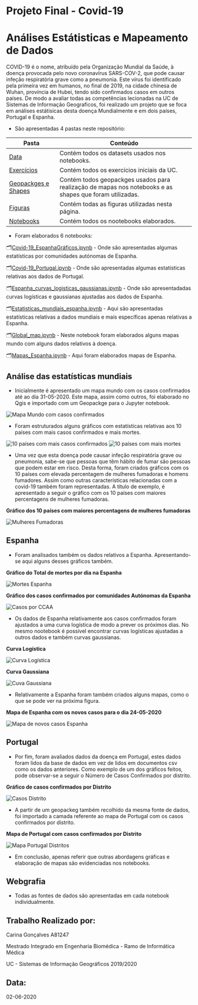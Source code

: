 # Projeto Final - Covid-19
# Análises Estátisticas e Mapeamento de Dados

COVID-19 é o nome, atribuído pela Organização Mundial da Saúde, à doença provocada pelo novo coronavírus SARS-COV-2, que pode causar infeção respiratória grave como a pneumonia. Este vírus foi identificado pela primeira vez em humanos, no final de 2019, na cidade chinesa de Wuhan, província de Hubei, tendo sido confirmados casos em outros países.
De modo a avaliar todas as competências lecionadas na UC de Sistemas de Informação Geograficos, foi realizado um projeto que se foca em análises estátisicas desta doença Mundialmente e em dois países, Portugal e Espanha.

- São apresentadas 4 pastas neste repositório:

Pasta | Conteúdo
------------ | -------------
[Data](https://github.com/CarinaA81247/Epidemiologia/tree/master/Data) | Contém todos os datasets usados nos notebooks.
[Exercícios](https://github.com/CarinaA81247/Epidemiologia/tree/master/Exercic%C3%ADos) | Contém todos os exercícios iniciais da UC.
[Geopackges e Shapes](https://github.com/CarinaA81247/Epidemiologia/tree/master/Geopackges%20e%20shapes) | Contém todos geopackges usados para realização de mapas nos notebooks e as shapes que foram utilizadas.
[Figuras](https://github.com/CarinaA81247/Epidemiologia/tree/master/Figuras) | Contém todas as figuras utilizadas nesta página.
[Notebooks](https://github.com/CarinaA81247/Epidemiologia/tree/master/Notebooks) | Contém todos os nootebooks elaborados.

- Foram elaborados 6 notebooks:

🗂️[Covid-19_EspanhaGráficos.ipynb](https://github.com/CarinaA81247/Epidemiologia/blob/master/Notebooks/Covid-19_EspanhaGr%C3%A1ficos.ipynb) - Onde são apresentadas algumas estatísticas por comunidades autónomas de Espanha.

🗂️[Covid-19_Portugal.ipynb](https://github.com/CarinaA81247/Epidemiologia/blob/master/Notebooks/Covid-19_Portugal.ipynb) - Onde são apresentadas algumas estatisticas relativas aos dados de Portugal.

🗂️[Espanha_curvas_logisticas_gaussianas.ipynb](https://github.com/CarinaA81247/Epidemiologia/blob/master/Notebooks/Espanha_curvas_logisticas_gaussianas.ipynb) - Onde são apresentadadas curvas logísticas e gaussianas ajustadas aos dados de Espanha.

🗂️[Estatisticas_mundiais_espanha.ipynb](https://github.com/CarinaA81247/Epidemiologia/blob/master/Notebooks/Estatisticas_mundiais_espanha.ipynb) - Aqui são apresentadas estatísticas relativas a dados mundiais e mais específicas apenas relativas a Espanha.

🗂️[Global_map.ipynb](https://github.com/CarinaA81247/Epidemiologia/blob/master/Notebooks/Global_map.ipynb) - Neste notebook foram elaborados alguns mapas mundo com alguns dados relativos à doença.

🗂️[Mapas_Espanha.ipynb](https://github.com/CarinaA81247/Epidemiologia/blob/master/Notebooks/Mapas_Espanha.ipynb) - Aqui foram elaborados mapas de Espanha.

## Análise das estatísticas mundiais

- Inicialmente é apresentado um mapa mundo com os casos confirmados até ao dia 31-05-2020. Este mapa, assim como outros, foi elaborado no Qgis e importado com um Geopackge para o Jupyter notebook.

![Mapa Mundo com casos confirmados](https://github.com/CarinaA81247/Epidemiologia/blob/master/Figuras/global_map_confirmed.png)

- Foram estruturados alguns gráficos com estatísticas relativas aos 10 países com mais casos confirmados e mais mortes.

![10 países com mais casos confirmados](https://github.com/CarinaA81247/Epidemiologia/blob/master/Figuras/10_countrie_global_confirmed.png) ![10 países com mais mortes](https://github.com/CarinaA81247/Epidemiologia/blob/master/Figuras/10_countrie_global_death.png)

- Uma vez que esta doença pode causar infeção respiratória grave ou pneumonia, sabe-se que pessoas que têm hábito de fumar são pessoas que podem estar em risco. Desta forma, foram criados gráficos com os 10 países com elevada percentagem de mulheres fumadoras e homens fumadores. Assim como outras características relacionadas com a covid-19 também foram representadas. A título de exemplo, é apresentado a seguir o gráfico com os 10 países com maiores percentagens de mulheres fumadoras.

**Gráfico dos 10 países com maiores percentagens de mulheres fumadoras**

![Mulheres Fumadoras](https://github.com/CarinaA81247/Epidemiologia/blob/master/Figuras/10_countrie_global_female_smokers.png)

## Espanha

- Foram analisados também os dados relativos a Espanha. Apresentando-se aqui alguns desses gráficos também.

**Gráfico do Total de mortes por dia na Espanha**

![Mortes Espanha](https://github.com/CarinaA81247/Epidemiologia/blob/master/Figuras/sapin_total_deaths.png)

**Gráfico dos casos confirmados por comunidades Autónomas da Espanha**

![Casos por CCAA](https://github.com/CarinaA81247/Epidemiologia/blob/master/Figuras/spain_cases_ccaa.png)

- Os dados de Espanha relativamente aos casos confirmados foram ajustados a uma curva logística de modo a prever os próximos dias. No mesmo nootebook é possível encontrar curvas logísticas ajustadas a outros dados e também curvas gaussianas.

**Curva Logística**

![Curva Logística](https://github.com/CarinaA81247/Epidemiologia/blob/master/Figuras/spain_logistic_curve.png)

**Curva Gaussiana**

![Cuva Gaussiana](https://github.com/CarinaA81247/Epidemiologia/blob/master/Figuras/spain_gaussiana.png)

- Relativamente a Espanha foram também criados alguns mapas, como o que se pode ver na próxima figura.

**Mapa de Espanha com os novos casos para o dia 24-05-2020**

![Mapa de novos casos Espanha](https://github.com/CarinaA81247/Epidemiologia/blob/master/Figuras/map_spain_casos_novos.png)

## Portugal

- Por fim, foram avaliados dados da doença em Portugal, estes dados foram lidos da base de dados em vez de lidos em documentos csv como os dados anteriores. Como exemplo de um dos gráficos feitos, pode observar-se a seguir o Número de Casos Confirmados por distrito.

**Gráfico de casos confirmados por Distrito**

![Casos Distrito](https://github.com/CarinaA81247/Epidemiologia/blob/master/Figuras/portugal_casos_distrito.png)

- A partir de um geopackeg também recolhido da mesma fonte de dados, foi importado a camada referente ao mapa de Portugal com os casos confirmados por distrito.

**Mapa de Portugal com casos confirmados por Distrito**

![Mapa Portugal Distritos](https://github.com/CarinaA81247/Epidemiologia/blob/master/Figuras/map_portugal_casos_distrito.png)

- Em conclusão, apenas referir que outras abordagens gráficas e elaboração de mapas são evidenciadas nos notebooks.

## Webgrafia

- Todas as fontes de dados são apresentadas em cada notebook individualmente.

## Trabalho Realizado por:

Carina Gonçalves A81247 

Mestrado Integrado em Engenharia Biomédica - Ramo de Informática Médica

UC - Sistemas de Informação Geográficos 2019/2020

## Data:

02-06-2020



